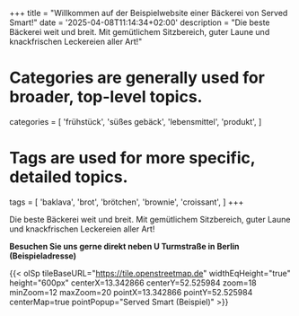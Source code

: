 +++
title = "Willkommen auf der Beispielwebsite einer Bäckerei von Served Smart!"
date = '2025-04-08T11:14:34+02:00'
description = "Die beste Bäckerei weit und breit. Mit gemütlichem Sitzbereich, guter Laune und knackfrischen Leckereien aller Art!"
# Categories are generally used for broader, top-level topics.
categories = [
 'frühstück',
 'süßes gebäck',
 'lebensmittel',
 'produkt',
]
# Tags are used for more specific, detailed topics.
tags = [
 'baklava',
 'brot',
 'brötchen',
 'brownie',
 'croissant',
]
+++

Die beste Bäckerei weit und breit. Mit gemütlichem Sitzbereich, guter Laune und knackfrischen Leckereien aller Art!

<b>Besuchen Sie uns gerne direkt neben U Turmstraße in Berlin<br>(Beispieladresse)</b>

{{< olSp tileBaseURL="https://tile.openstreetmap.de" widthEqHeight="true" height="600px" centerX=13.342866 centerY=52.525984 zoom=18 minZoom=12 maxZoom=20 pointX=13.342866 pointY=52.525984 centerMap=true pointPopup="Served Smart (Beispiel)" >}}
